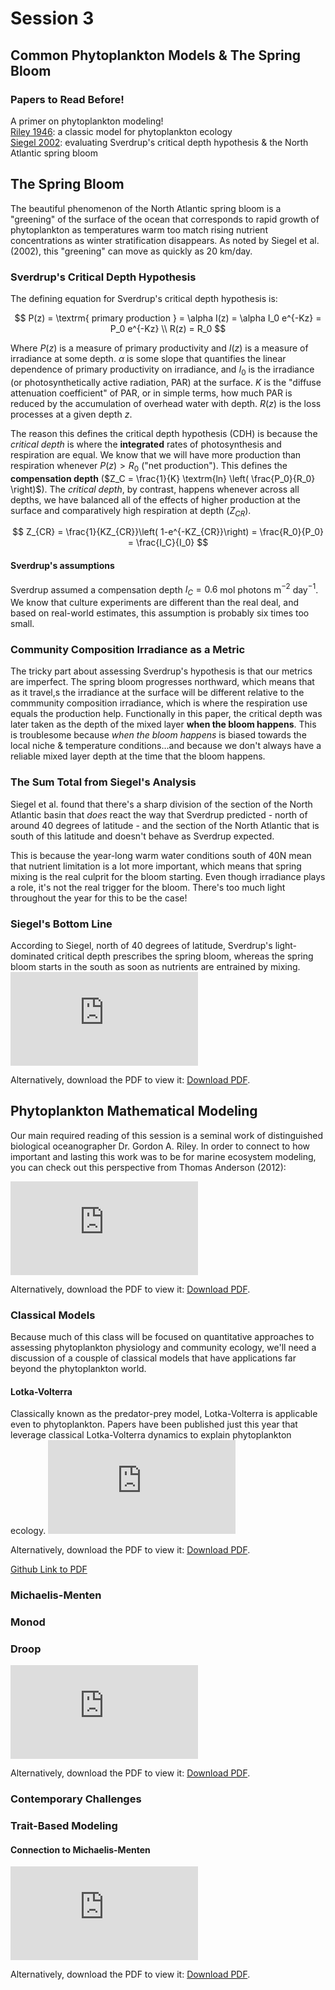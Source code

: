 <!-- #region -->
# Session 3
## Common Phytoplankton Models & The Spring Bloom

<div class="panel panel-primary">
  <div class="panel-heading">
    <h3 class="panel-title">Papers to Read Before!</h3>
  </div>
  <div class="panel-body">
      A primer on phytoplankton modeling!<br>
      <a href="https://2021-phyto-phys.readthedocs.io/en/latest/_static/riley1946.pdf">Riley 1946</a>: a classic model for phytoplankton ecology<br>
      <a href="https://2021-phyto-phys.readthedocs.io/en/latest/_static/siegel2002.pdf">Siegel 2002</a>: evaluating Sverdrup's critical depth hypothesis & the North Atlantic spring bloom<br>
  </div>
</div>

## The Spring Bloom

The beautiful phenomenon of the North Atlantic spring bloom is a "greening" of the surface of the ocean that corresponds to rapid growth of phytoplankton as temperatures warm too match rising nutrient concentrations as winter stratification disappears. As noted by Siegel et al. (2002), this "greening" can move as quickly as 20 km/day.

### Sverdrup's Critical Depth Hypothesis

The defining equation for Sverdrup's critical depth hypothesis is:

$$
P(z) = \textrm{ primary production } = \alpha I(z) = \alpha I_0 e^{-Kz} = P_0 e^{-Kz} \\
R(z) = R_0
$$

Where $P(z)$ is a measure of primary productivity and $I(z)$ is a measure of irradiance at some depth. $\alpha$ is some slope that quantifies the linear dependence of primary productivity on irradiance, and $I_0$ is the irradiance (or photosynthetically active radiation, PAR) at the surface. $K$ is the "diffuse attenuation coefficient" of PAR, or in simple terms, how much PAR is reduced by the accumulation of overhead water with depth. $R(z)$ is the loss processes at a given depth $z$.

The reason this defines the critical depth hypothesis (CDH) is because the _critical depth_ is where the **integrated** rates of photosynthesis and respiration are equal. We know that we will have more production than respiration whenever $P(z) > R_0$ ("net production"). This defines the **compensation depth** ($Z_C = \frac{1}{K} \textrm{ln} \left( \frac{P_0}{R_0} \right)$). The _critical depth_, by contrast, happens whenever across all depths, we have balanced all of the effects of higher production at the surface and comparatively high respiration at depth ($Z_{CR}$).

$$
Z_{CR} = \frac{1}{KZ_{CR}}\left( 1-e^{-KZ_{CR}}\right) = \frac{R_0}{P_0} = \frac{I_C}{I_0}
$$

#### Sverdrup's assumptions

Sverdrup assumed a compensation depth $I_C = 0.6$ mol photons m$^{-2}$ day$^{-1}$. We know that culture experiments are different than the real deal, and based on real-world estimates, this assumption is probably six times too small.

### Community Composition Irradiance as a Metric

The tricky part about assessing Sverdrup's hypothesis is that our metrics are imperfect. The spring bloom progresses northward, which means that as it travel,s the irradiance at the surface will be different relative to the commmunity composition irradiance, which is where the respiration use equals the production help. Functionally in this paper, the critical depth was later taken as the depth of the mixed layer **when the bloom happens**. This is troublesome because _when the bloom happens_ is biased towards the local niche & temperature conditions...and because we don't always have a reliable mixed layer depth at the time that the bloom happens.

### The Sum Total from Siegel's Analysis

Siegel et al. found that there's a sharp division of the section of the North Atlantic basin that _does_ react the way that Sverdrup predicted - north of around 40 degrees of latitude - and the section of the North Atlantic that is south of this latitude and doesn't behave as Sverdrup expected. 

This is because the year-long warm water conditions south of 40N mean that nutrient limitation is a lot more important, which means that spring mixing is the real culprit for the bloom starting. Even though irradiance plays a role, it's not the real trigger for the bloom. There's too much light throughout the year for this to be the case!

<div class="panel panel-primary">
  <div class="panel-heading">
    <h3 class="panel-title">Siegel's Bottom Line</h3>
  </div>
  <div class="panel-body">
      According to Siegel, north of 40 degrees of latitude, Sverdrup's light-dominated critical depth prescribes the spring bloom, whereas the spring bloom starts in the south as soon as nutrients are entrained by mixing.
  </div>
</div>

<object data="https://2021-phyto-phys.readthedocs.io/en/latest/_static/siegel2002.pdf" type="application/pdf" width="700px" height="700px">
    <embed src="https://2021-phyto-phys.readthedocs.io/en/latest/_static/siegel2002.pdf">
        <p>Alternatively, download the PDF to view it: <a href="https://2021-phyto-phys.readthedocs.io/en/latest/_static/siegel2002.pdf">Download PDF</a>.</p>
    </embed>
</object>

## Phytoplankton Mathematical Modeling

Our main required reading of this session is a seminal work of distinguished biological oceanographer Dr. Gordon A. Riley. In order to connect to how important and lasting this work was to be for marine ecosystem modeling, you can check out this perspective from Thomas Anderson (2012):

<object data="https://2021-phyto-phys.readthedocs.io/en/latest/_static/anderson2012.pdf" type="application/pdf" width="700px" height="700px">
    <embed src="https://2021-phyto-phys.readthedocs.io/en/latest/_static/anderson2012.pdf">
        <p>Alternatively, download the PDF to view it: <a href="https://2021-phyto-phys.readthedocs.io/en/latest/_static/anderson2012.pdf">Download PDF</a>.</p>
    </embed>
</object>

### Classical Models

Because much of this class will be focused on quantitative approaches to assessing phytoplankton physiology and community ecology, we'll need a discussion of a cousple of classical models that have applications far beyond the phytoplankton world. 

#### Lotka-Volterra

Classically known as the predator-prey model, Lotka-Volterra is applicable even to phytoplankton. Papers have been published just this year that leverage classical Lotka-Volterra dynamics to explain phytoplankton ecology. 
<object data="https://2021-phyto-phys.readthedocs.io/en/latest/_static/hofmann2021.pdf" type="application/pdf" width="700px" height="700px">
    <embed src="https://2021-phyto-phys.readthedocs.io/en/latest/_static/hofmann2021.pdf">
        <p>Alternatively, download the PDF to view it: <a href="https://2021-phyto-phys.readthedocs.io/en/latest/_static/hofmann2021.pdf">Download PDF</a>.</p>
    </embed>
</object>

[Github Link to PDF](https://github.com/akrinos/2021-phyto-phys/tree/main/_literature/session1/hofmann2021.pdf)

### Michaelis-Menten


### Monod

### Droop

<object data="https://2021-phyto-phys.readthedocs.io/en/latest/_static/sommer1990.pdf" type="application/pdf" width="700px" height="700px">
    <embed src="https://2021-phyto-phys.readthedocs.io/en/latest/_static/sommer1990.pdf">
        <p>Alternatively, download the PDF to view it: <a href="https://2021-phyto-phys.readthedocs.io/en/latest/_static/sommer1990.pdf">Download PDF</a>.</p>
    </embed>
</object>

### Contemporary Challenges

### Trait-Based Modeling
#### Connection to Michaelis-Menten

<object data="https://2021-phyto-phys.readthedocs.io/en/latest/_static/fiksen2013.pdf" type="application/pdf" width="700px" height="700px">
    <embed src="https://2021-phyto-phys.readthedocs.io/en/latest/_static/fiksen2013.pdf">
        <p>Alternatively, download the PDF to view it: <a href="https://2021-phyto-phys.readthedocs.io/en/latest/_static/fiksen2013.pdf">Download PDF</a>.</p>
    </embed>
</object>

<!-- #endregion -->
